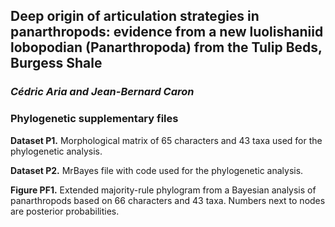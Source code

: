 ## Deep origin of articulation strategies in panarthropods: evidence from a new luolishaniid lobopodian (Panarthropoda) from the Tulip Beds, Burgess Shale
### *Cédric Aria and Jean-Bernard Caron*


### Phylogenetic supplementary files

**Dataset P1.** Morphological matrix of 65 characters and 43 taxa used for the phylogenetic analysis.

**Dataset P2.** MrBayes file with code used for the phylogenetic analysis.

**Figure PF1.** Extended majority-rule phylogram from a Bayesian analysis of panarthropods based on 66 characters and 43 taxa. Numbers next to nodes are posterior probabilities.
